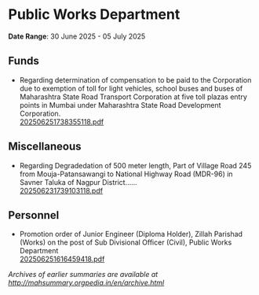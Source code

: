 # Public Works Department

**Date Range**: 30 June 2025 - 05 July 2025


## Funds
- Regarding determination of compensation to be paid to the Corporation due to exemption of toll for light vehicles, school buses and buses of Maharashtra State Road Transport Corporation at five toll plazas entry points in Mumbai under Maharashtra State Road Development Corporation.\
  [202506251738355118.pdf](https://gr.maharashtra.gov.in/Site/Upload/Government%20Resolutions/English/202506251738355118.pdf)

## Miscellaneous
- Regarding Degradedation of 500 meter length, Part of Village Road 245 from Mouja-Patansawangi to National Highway Road (MDR-96) in Savner Taluka of Nagpur District......\
  [202506231739103118.pdf](https://gr.maharashtra.gov.in/Site/Upload/Government%20Resolutions/English/202506231739103118.pdf)

## Personnel
- Promotion order of Junior Engineer (Diploma Holder), Zillah Parishad (Works) on the post of Sub Divisional Officer (Civil), Public Works Department\
  [202506251616459418.pdf](https://gr.maharashtra.gov.in/Site/Upload/Government%20Resolutions/English/202506251616459418.pdf)


*Archives of earlier summaries are available at http://mahsummary.orgpedia.in/en/archive.html*